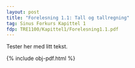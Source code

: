 ```yaml
---
layout: post
title: "Forelesning 1.1: Tall og tallregning"
tag: Sinus Forkurs Kapittel 1
fdp: TRE1100/Kapittel1/Forelesning1.1.pdf
---
```


Tester her med litt tekst.

{% include obj-pdf.html %}
<!--
<object data="{{ site.github.url }}/assets/pdf/TRE1100/Kapittel1/Forelesning-Kap-1-1.pdf" width="800" height="500" type='application/pdf'/>
-->
